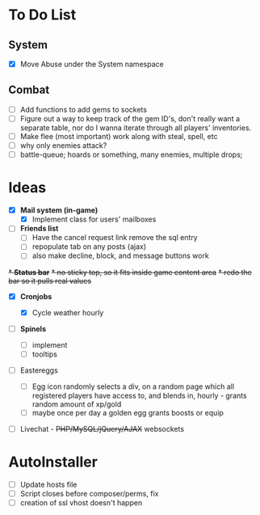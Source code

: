 # To Do List

## System

- [x] Move Abuse under the System namespace

## Combat

- [ ] Add functions to add gems to sockets
- [ ] Figure out a way to keep track of the gem ID's, don't really want a separate table, nor do I wanna iterate through all players' inventories.
- [ ] Make flee (most important) work along with steal, spell, etc
- [ ] why only enemies attack?
- [ ] battle-queue; hoards or something, many enemies, multiple drops;
# Ideas

* [x] **Mail system (in-game)**
  * [x] Implement class for users' mailboxes

* [ ] **Friends list**
  * [ ] Have the cancel request link remove the sql entry
  * [ ] repopulate tab on any posts (ajax)
  * [ ] also make decline, block, and message buttons work

~~* **Status bar**~~
  ~~* no sticky top, so it fits inside game content area~~
  ~~* redo the bar so it pulls real values~~

* [x] **Cronjobs**
  * [X] Cycle weather hourly

* [ ] **Spinels**
  * [ ] implement
  * [ ] tooltips

* [ ] Eastereggs
  * [ ] Egg icon randomly selects a div, on a random page which all registered
        players have access to, and blends in, hourly - grants random amount of
        xp/gold
  * [ ] maybe once per day a golden egg grants boosts or equip

* [ ] Livechat - ~~PHP/MySQL/jQuery/AJAX~~ websockets




# AutoInstaller

  - [ ] Update hosts file
  - [ ] Script closes before composer/perms, fix
  - [ ] creation of ssl vhost doesn't happen